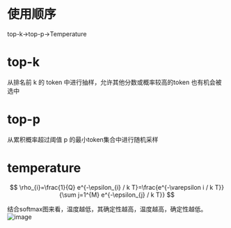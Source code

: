 # 使用顺序
 top-k->top-p->Temperature

# top-k
从排名前 k 的 token 中进行抽样，允许其他分数或概率较高的token 也有机会被选中

# top-p
从累积概率超过阈值 p 的最小token集合中进行随机采样

# temperature

$$
\rho_{i}=\frac{1}{Q} e^{-\epsilon_{i} / k T}=\frac{e^{-\varepsilon i / k T}}{\sum j=1^{M} e^{-\epsilon_{j} / k T}}
$$

结合softmax图来看，温度越低，其确定性越高，温度越高，确定性越低。
![image](https://github.com/user-attachments/assets/488ce1b6-6ed0-4b88-be20-771de7dacd49)
